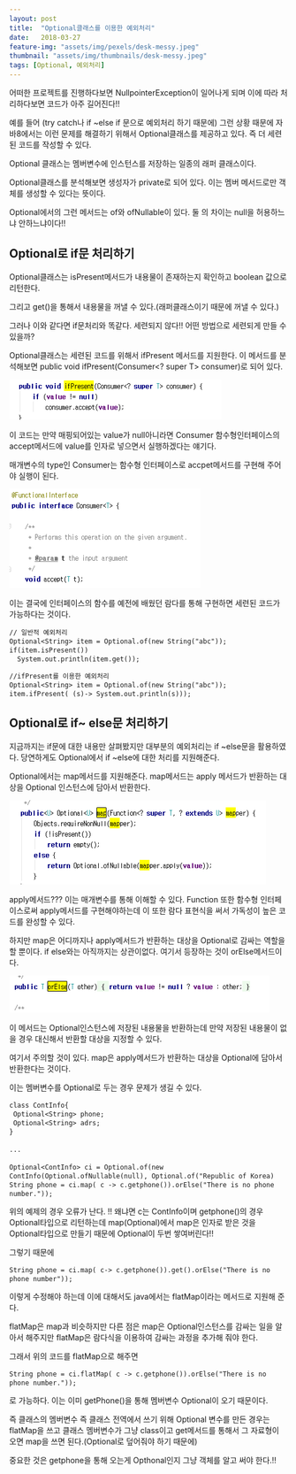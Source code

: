 ```yaml
---
layout: post
title:  "Optional클래스를 이용한 예외처리"
date:   2018-03-27
feature-img: "assets/img/pexels/desk-messy.jpeg"
thumbnail: "assets/img/thumbnails/desk-messy.jpeg"
tags: [Optional, 예외처리]
---
```



어떠한 프로젝트를 진행하다보면 NullpointerException이 일어나게 되며 이에 따라 처리하다보면 코드가 아주 길어진다!!


예를 들어 (try catch나 if ~else if 문으로 예외처리 하기 때문에) 그런 상황 때문에 자바8에서는 이런 문제를 해결하기 위해서 Optional클래스를 제공하고 있다.
즉 더 세련된 코드를 작성할 수 있다.


Optional 클래스는 멤버변수에 인스턴스를 저장하는 일종의 래퍼 클래스이다.

Optional클래스를 분석해보면 생성자가 private로 되어 있다. 이는 멤버 메서드로만 객체를 생성할 수 있다는 뜻이다.

Optional에서의 그런 메서드는 of와 ofNullable이 있다. 둘 의 차이는 null을 허용하느냐 안하느냐이다!!

## Optional로 if문 처리하기


Optional클래스는 isPresent메서드가 내용물이 존재하는지 확인하고 boolean 값으로 리턴한다.

그리고 get()을 통해서 내용물을 꺼낼 수 있다.(래퍼클래스이기 때문에 꺼낼 수 있다.)  

그러나 이와 같다면 if문처리와 똑같다. 세련되지 않다!! 어떤 방법으로 세련되게 만들 수 있을까?

Optional클래스는 세련된 코드를 위해서 ifPresent 메서드를 지원한다. 이 메서드를 분석해보면 public void ifPresent(Consumer<? super T> consumer)로 되어 있다.  


![ifPresent메서드](/assets/img/ifPresent.png)


이 코드는 만약 매핑되어있는 value가 null아니라면 Consumer 함수형인터페이스의 accept메서드에 value를 인자로 넣으면서 실행하겠다는 얘기다.


매개변수의 type인 Consumer는 함수형 인터페이스로 accpet메서드를 구현해 주어야 실행이 된다.

![Consumer인터페이스](/assets/img/Consumer.png)


이는 결국에 인터페이스의 함수를 예전에 배웠던 람다를 통해 구현하면 세련된 코드가 가능하다는 것이다.

~~~
// 일반적 예외처리
Optional<String> item = Optional.of(new String("abc"));
if(item.isPresent())
  System.out.println(item.get());
~~~


~~~
//ifPresent를 이용한 예외처리
Optional<String> item = Optional.of(new String("abc"));
item.ifPresent( (s)-> System.out.println(s)));
~~~


## Optional로 if~ else문 처리하기


지금까지는 if문에 대한 내용만 살펴봤지만 대부분의 예외처리는 if ~else문을 활용하였다.
당연하게도 Optional에서 if ~else에 대한 처리를 지원해준다.


Optional에서는 map메서드를 지원해준다. map메서드는 apply 메서드가 반환하는 대상을 Optional 인스턴스에 담아서 반환한다.  


![map메서드](/assets/img/map.png)



apply메서드???  이는 매개변수를 통해 이해할 수 있다. Function 또한 함수형 인터페이스로써 apply메서드를 구현해야하는데 이 또한 람다 표현식을 써서 가독성이 높은 코드를 완성할 수 있다.


하지만 map은 어디까지나 apply메서드가 반환하는 대상을 Optional로 감싸는 역할을 할 뿐이다. if else와는 아직까지는 상관이없다. 여기서 등장하는 것이 orElse메서드이다.


![orElse메서드](/assets/img/orElse.png)


이 메서드는 Optional인스턴스에 저장된 내용물을 반환하는데 만약 저장된 내용물이 없을 경우 대신해서 반환할 대상을 지정할 수 있다.


여기서 주의할 것이 있다. map은 apply메서드가 반환하는 대상을 Optional에 담아서 반환한다는 것이다.


이는 멤버변수를 Optional로 두는 경우 문제가 생길 수 있다.


~~~
class ContInfo{
 Optional<String> phone;
 Optional<String> adrs;
}

...

Optional<ContInfo> ci = Optional.of(new ContInfo(Optional.ofNullable(null), Optional.of("Republic of Korea)
String phone = ci.map( c -> c.getphone()).orElse("There is no phone number."));

~~~


위의 예제의 경우 오류가 난다. !! 왜냐면 c는 ContInfo이며 getphone()의 경우 Optional타입으로 리턴하는데  map(Optional)에서 map은 인자로 받은 것을 Optional타입으로 만들기 때문에 Optional이 두번 쌓여버린다!!


그렇기 때문에


~~~
String phone = ci.map( c-> c.getphone()).get().orElse("There is no phone number"));
~~~


이렇게 수정해야 하는데 이에 대해서도 java에서는 flatMap이라는 메서드로 지원해 준다.


flatMap은 map과 비슷하지만 다른 점은 map은 Optional인스턴스를 감싸는 일을 알아서 해주지만 flatMap은 람다식을 이용하여 감싸는 과정을 추가해 줘야 한다.


그래서 위의 코드를 flatMap으로 해주면


~~~
String phone = ci.flatMap( c -> c.getphone()).orElse("There is no phone number."));
~~~


로 가능하다. 이는 이미 getPhone()을 통해 멤버변수 Optional이 오기 때문이다.


즉 클래스의 멤버변수 즉 클래스 전역에서 쓰기 위해 Optional 변수를 만든 경우는 flatMap을 쓰고 클래스 멤버변수가 그냥 class이고 get메서드를 통해서 그 자료형이 오면 map을 쓰면 된다.(Optional로 덮어줘야 하기 때문에)  


중요한 것은 getphone을 통해 오는게 Opthonal인지 그냥 객체를 알고 써야 한다.!!

